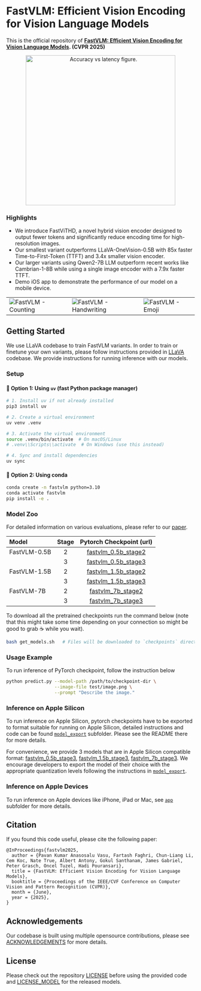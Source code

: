 # FastVLM: Efficient Vision Encoding for Vision Language Models

This is the official repository of
**[FastVLM: Efficient Vision Encoding for Vision Language Models](https://www.arxiv.org/abs/2412.13303). (CVPR 2025)**

[//]: # (![FastViTHD Performance]&#40;docs/acc_vs_latency_qwen-2.png&#41;)
<p align="center">
<img src="docs/acc_vs_latency_qwen-2.png" alt="Accuracy vs latency figure." width="400"/>
</p>

### Highlights
* We introduce FastViTHD, a novel hybrid vision encoder designed to output fewer tokens and significantly reduce encoding time for high-resolution images.  
* Our smallest variant outperforms LLaVA-OneVision-0.5B with 85x faster Time-to-First-Token (TTFT) and 3.4x smaller vision encoder.
* Our larger variants using Qwen2-7B LLM outperform recent works like Cambrian-1-8B while using a single image encoder with a 7.9x faster TTFT.
* Demo iOS app to demonstrate the performance of our model on a mobile device.

<table>
<tr>
    <td><img src="docs/fastvlm-counting.gif" alt="FastVLM - Counting"></td>
    <td><img src="docs/fastvlm-handwriting.gif" alt="FastVLM - Handwriting"></td>
    <td><img src="docs/fastvlm-emoji.gif" alt="FastVLM - Emoji"></td>
</tr>
</table>

## Getting Started
We use LLaVA codebase to train FastVLM variants. In order to train or finetune your own variants, 
please follow instructions provided in [LLaVA](https://github.com/haotian-liu/LLaVA) codebase. 
We provide instructions for running inference with our models.   


### Setup
#### 🔹 Option 1: Using `uv` (fast Python package manager)

```bash
# 1. Install uv if not already installed
pip3 install uv

# 2. Create a virtual environment
uv venv .venv

# 3. Activate the virtual environment
source .venv/bin/activate  # On macOS/Linux
# .venv\\Scripts\\activate  # On Windows (use this instead)

# 4. Sync and install dependencies
uv sync
```

#### 🔸 Option 2: Using conda

```bash
conda create -n fastvlm python=3.10
conda activate fastvlm
pip install -e .
```

### Model Zoo
For detailed information on various evaluations, please refer to our [paper](https://www.arxiv.org/abs/2412.13303).

| Model        | Stage |                                            Pytorch Checkpoint (url)                                             |
|:-------------|:-----:|:---------------------------------------------------------------------------------------------------------------:|
| FastVLM-0.5B |   2   | [fastvlm_0.5b_stage2](https://ml-site.cdn-apple.com/datasets/fastvlm/llava-fastvithd_0.5b_stage2.zip) |
|              |   3   | [fastvlm_0.5b_stage3](https://ml-site.cdn-apple.com/datasets/fastvlm/llava-fastvithd_0.5b_stage3.zip) |
| FastVLM-1.5B |   2   | [fastvlm_1.5b_stage2](https://ml-site.cdn-apple.com/datasets/fastvlm/llava-fastvithd_1.5b_stage2.zip) |
|              |   3   | [fastvlm_1.5b_stage3](https://ml-site.cdn-apple.com/datasets/fastvlm/llava-fastvithd_1.5b_stage3.zip)  |
| FastVLM-7B   |   2   | [fastvlm_7b_stage2](https://ml-site.cdn-apple.com/datasets/fastvlm/llava-fastvithd_7b_stage2.zip)  |
|              |   3   | [fastvlm_7b_stage3](https://ml-site.cdn-apple.com/datasets/fastvlm/llava-fastvithd_7b_stage3.zip)  |

To download all the pretrained checkpoints run the command below (note that this might take some time depending on your connection so might be good to grab ☕️ while you wait).

```bash
bash get_models.sh   # Files will be downloaded to `checkpoints` directory.
```

### Usage Example
To run inference of PyTorch checkpoint, follow the instruction below
```bash
python predict.py --model-path /path/to/checkpoint-dir \
                  --image-file test/image.png \
                  --prompt "Describe the image."
```

### Inference on Apple Silicon
To run inference on Apple Silicon, pytorch checkpoints have to be exported to format 
suitable for running on Apple Silicon, detailed instructions and code can be found [`model_export`](model_export/) subfolder.
Please see the README there for more details.

For convenience, we provide 3 models that are in Apple Silicon compatible format: [fastvlm_0.5b_stage3](https://ml-site.cdn-apple.com/datasets/fastvlm/llava-fastvithd_0.5b_stage3_llm.fp16.zip), 
[fastvlm_1.5b_stage3](https://ml-site.cdn-apple.com/datasets/fastvlm/llava-fastvithd_1.5b_stage3_llm.int8.zip), 
[fastvlm_7b_stage3](https://ml-site.cdn-apple.com/datasets/fastvlm/llava-fastvithd_7b_stage3_llm.int4.zip). 
We encourage developers to export the model of their choice with the appropriate quantization levels following 
the instructions in [`model_export`](model_export/).

### Inference on Apple Devices
To run inference on Apple devices like iPhone, iPad or Mac, see [`app`](app/) subfolder for more details.

## Citation
If you found this code useful, please cite the following paper:
```
@InProceedings{fastvlm2025,
  author = {Pavan Kumar Anasosalu Vasu, Fartash Faghri, Chun-Liang Li, Cem Koc, Nate True, Albert Antony, Gokul Santhanam, James Gabriel, Peter Grasch, Oncel Tuzel, Hadi Pouransari},
  title = {FastVLM: Efficient Vision Encoding for Vision Language Models},
  booktitle = {Proceedings of the IEEE/CVF Conference on Computer Vision and Pattern Recognition (CVPR)},
  month = {June},
  year = {2025},
}
```

## Acknowledgements
Our codebase is built using multiple opensource contributions, please see [ACKNOWLEDGEMENTS](ACKNOWLEDGEMENTS) for more details. 

## License
Please check out the repository [LICENSE](LICENSE) before using the provided code and
[LICENSE_MODEL](LICENSE_MODEL) for the released models.
